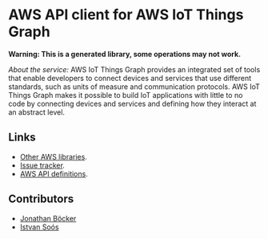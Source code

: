 # AWS API client for AWS IoT Things Graph

**Warning: This is a generated library, some operations may not work.**

*About the service:*
AWS IoT Things Graph provides an integrated set of tools that enable
developers to connect devices and services that use different standards,
such as units of measure and communication protocols. AWS IoT Things Graph
makes it possible to build IoT applications with little to no code by
connecting devices and services and defining how they interact at an
abstract level.

## Links

- [Other AWS libraries](https://github.com/agilord/aws_client/tree/master/generated).
- [Issue tracker](https://github.com/agilord/aws_client/issues).
- [AWS API definitions](https://github.com/aws/aws-sdk-js/tree/master/apis).

## Contributors

- [Jonathan Böcker](https://github.com/Schwusch)
- [Istvan Soós](https://github.com/isoos)

